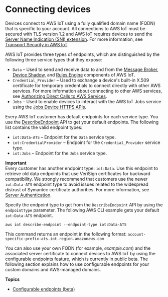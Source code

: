 # Connecting devices<a name="iot-custom-endpoints"></a>

Devices connect to AWS IoT using a fully qualified domain name \(FQDN\) that is specific to your account\. All connections to AWS IoT must be secured with TLS version 1\.2 and AWS IoT requires devices to send the [Server Name Indication \(SNI\) extension](https://tools.ietf.org/html/rfc3546#section-3.1)\. For more information, see [Transport Security in AWS IoT](transport-security.html)\. 

AWS IoT provides three types of endpoints, which are distinguished by the following three service types that they expose:
+ `Data` – Used to send and receive data to and from the [Message Broker](iot-message-broker.html), [Device Shadow](iot-device-shadows.html), and [Rules Engine](iot-rules.html) components of AWS IoT\.
+ `Credential_Provider` – Used to exchange a device's built\-in X\.509 certificate for temporary credentials to connect directly with other AWS services\. For more information about connecting to other AWS services, see [Authorizing Direct Calls to AWS Services](authorizing-direct-aws.html)\.
+ `Jobs` – Used to enable devices to interact with the AWS IoT Jobs service using the [Jobs Device HTTPS APIs](jobs-api.html#jobs-mqtt-api)\. 

Every AWS IoT customer has default endpoints for each service type\. You use the [DescribeEndpoint](https://docs.aws.amazon.com/iot/latest/apireference/API_DescribeEndpoint.html) API to get your default endpoints\. The following list contains the valid endpoint types:
+ `iot:Data-ATS` – Endpoint for the `Data` service type\.
+ `iot:CredentialProvider` – Endpoint for the `Credential_Provider` service type\.
+ `iot:Jobs` – Endpoint for the `Jobs` service type\.

**Important**  
Every customer has another endpoint type: `iot:Data`\. Use this endpoint to retrieve old data endpoints that use VeriSign certificates for backward compatibility\. We strongly recommend that customers use the newer `iot:Data-ATS` endpoint type to avoid issues related to the widespread distrust of Symantec certificate authorities\. For more information, see [Server Authentication](server-authentication.html)\.

Specify the endpoint type to get from the `DescribeEndpoint` API by using the `endpointType` parameter\. The following AWS CLI example gets your default `iot:Data-ATS` endpoint\.

```
aws iot describe-endpoint --endpoint-type iot:Data-ATS
```

This command returns an endpoint in the following format: `account-specific-prefix-ats.iot.region.amazonaws.com`

You can also use your own FQDN \(for example, *example\.com*\) and the associated server certificate to connect devices to AWS IoT by using the configurable endpoints feature, which is currently in public beta\. The following section explains how to use configurable endpoints for your custom domains and AWS\-managed domains\.

**Topics**
+ [Configurable endpoints \(beta\)](iot-custom-endpoints-configurable.md)
